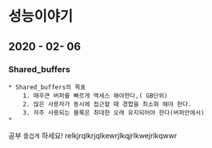 # 성능이야기
## 2020 - 02- 06
### Shared_buffers
    * Shared_buffers의 목표
        1. 매우큰 버퍼를 빠르게 액세스 해야한다,( GB단위)
        2. 많은 사용자가 동시에 접근할 때 경합을 최소화 해야 한다.
        3. 자주 사용되는 블록은 최대한 오래 유지되어야 한다(버퍼안에서)
    * 

공부 `즐겁게` 하세요! 
relkjrqlkrjqlkewrjlkqjrlkwejrlkqwwr
